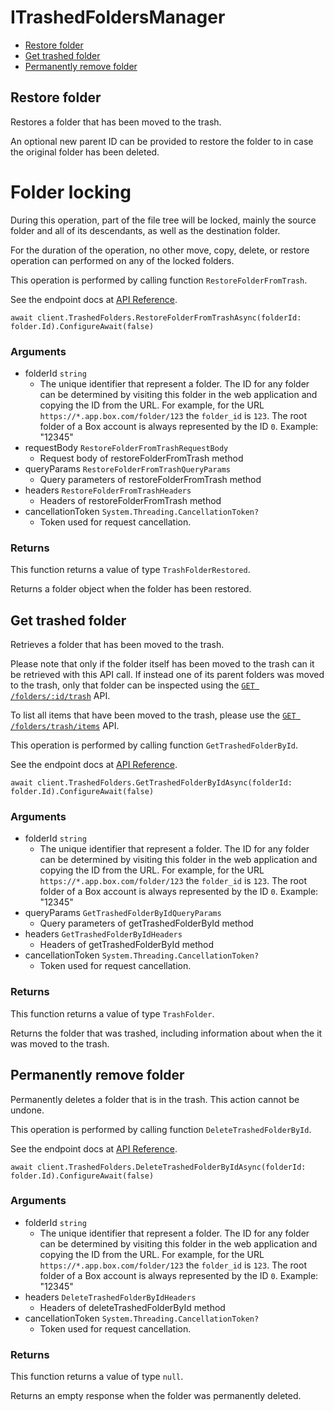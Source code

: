 # ITrashedFoldersManager


- [Restore folder](#restore-folder)
- [Get trashed folder](#get-trashed-folder)
- [Permanently remove folder](#permanently-remove-folder)

## Restore folder

Restores a folder that has been moved to the trash.

An optional new parent ID can be provided to restore the folder to in case the
original folder has been deleted.

# Folder locking

During this operation, part of the file tree will be locked, mainly
the source folder and all of its descendants, as well as the destination
folder.

For the duration of the operation, no other move, copy, delete, or restore
operation can performed on any of the locked folders.

This operation is performed by calling function `RestoreFolderFromTrash`.

See the endpoint docs at
[API Reference](https://developer.box.com/reference/post-folders-id/).

<!-- sample post_folders_id -->
```
await client.TrashedFolders.RestoreFolderFromTrashAsync(folderId: folder.Id).ConfigureAwait(false)
```

### Arguments

- folderId `string`
  - The unique identifier that represent a folder.  The ID for any folder can be determined by visiting this folder in the web application and copying the ID from the URL. For example, for the URL `https://*.app.box.com/folder/123` the `folder_id` is `123`.  The root folder of a Box account is always represented by the ID `0`. Example: "12345"
- requestBody `RestoreFolderFromTrashRequestBody`
  - Request body of restoreFolderFromTrash method
- queryParams `RestoreFolderFromTrashQueryParams`
  - Query parameters of restoreFolderFromTrash method
- headers `RestoreFolderFromTrashHeaders`
  - Headers of restoreFolderFromTrash method
- cancellationToken `System.Threading.CancellationToken?`
  - Token used for request cancellation.


### Returns

This function returns a value of type `TrashFolderRestored`.

Returns a folder object when the folder has been restored.


## Get trashed folder

Retrieves a folder that has been moved to the trash.

Please note that only if the folder itself has been moved to the
trash can it be retrieved with this API call. If instead one of
its parent folders was moved to the trash, only that folder
can be inspected using the
[`GET /folders/:id/trash`](e://get_folders_id_trash) API.

To list all items that have been moved to the trash, please
use the [`GET /folders/trash/items`](e://get-folders-trash-items/)
API.

This operation is performed by calling function `GetTrashedFolderById`.

See the endpoint docs at
[API Reference](https://developer.box.com/reference/get-folders-id-trash/).

<!-- sample get_folders_id_trash -->
```
await client.TrashedFolders.GetTrashedFolderByIdAsync(folderId: folder.Id).ConfigureAwait(false)
```

### Arguments

- folderId `string`
  - The unique identifier that represent a folder.  The ID for any folder can be determined by visiting this folder in the web application and copying the ID from the URL. For example, for the URL `https://*.app.box.com/folder/123` the `folder_id` is `123`.  The root folder of a Box account is always represented by the ID `0`. Example: "12345"
- queryParams `GetTrashedFolderByIdQueryParams`
  - Query parameters of getTrashedFolderById method
- headers `GetTrashedFolderByIdHeaders`
  - Headers of getTrashedFolderById method
- cancellationToken `System.Threading.CancellationToken?`
  - Token used for request cancellation.


### Returns

This function returns a value of type `TrashFolder`.

Returns the folder that was trashed,
including information about when the it
was moved to the trash.


## Permanently remove folder

Permanently deletes a folder that is in the trash.
This action cannot be undone.

This operation is performed by calling function `DeleteTrashedFolderById`.

See the endpoint docs at
[API Reference](https://developer.box.com/reference/delete-folders-id-trash/).

<!-- sample delete_folders_id_trash -->
```
await client.TrashedFolders.DeleteTrashedFolderByIdAsync(folderId: folder.Id).ConfigureAwait(false)
```

### Arguments

- folderId `string`
  - The unique identifier that represent a folder.  The ID for any folder can be determined by visiting this folder in the web application and copying the ID from the URL. For example, for the URL `https://*.app.box.com/folder/123` the `folder_id` is `123`.  The root folder of a Box account is always represented by the ID `0`. Example: "12345"
- headers `DeleteTrashedFolderByIdHeaders`
  - Headers of deleteTrashedFolderById method
- cancellationToken `System.Threading.CancellationToken?`
  - Token used for request cancellation.


### Returns

This function returns a value of type `null`.

Returns an empty response when the folder was
permanently deleted.


